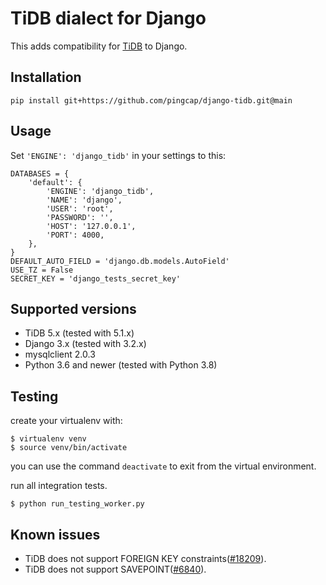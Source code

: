 # TiDB dialect for Django

This adds compatibility for [TiDB](https://github.com/pingcap/tidb) to Django.

## Installation

```
pip install git+https://github.com/pingcap/django-tidb.git@main
```

## Usage

Set `'ENGINE': 'django_tidb'` in your settings to this:

```
DATABASES = {
    'default': {
        'ENGINE': 'django_tidb',
        'NAME': 'django',
        'USER': 'root',
        'PASSWORD': '',
        'HOST': '127.0.0.1',
        'PORT': 4000,
    },
}
DEFAULT_AUTO_FIELD = 'django.db.models.AutoField'
USE_TZ = False
SECRET_KEY = 'django_tests_secret_key'
```

## Supported versions

- TiDB 5.x (tested with 5.1.x)
- Django 3.x (tested with 3.2.x)
- mysqlclient 2.0.3
- Python 3.6 and newer (tested with Python 3.8)

## Testing

create your virtualenv with:

```
$ virtualenv venv
$ source venv/bin/activate
```

you can use the command ```deactivate``` to exit from the virtual environment.

run all integration tests.

```
$ python run_testing_worker.py
```

## Known issues

- TiDB does not support FOREIGN KEY constraints([#18209](https://github.com/pingcap/tidb/issues/18209)).
- TiDB does not support SAVEPOINT([#6840](https://github.com/pingcap/tidb/issues/6840)).
